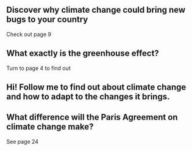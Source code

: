 ## Discover why climate change could bring new bugs to your country
Check out page 9

## What exactly is the greenhouse effect?
Turn to page 4 to find out

## Hi! Follow me to find out about climate change and how to adapt to the changes it brings.

## What difference will the Paris Agreement on climate change make?
See page 24